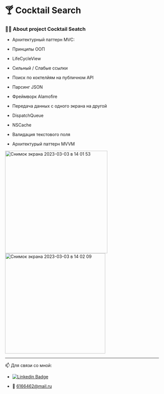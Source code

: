 # 🍸 Cocktail Search
### :man_technologist: About project Cocktail Seatch

<div>  
  
- Архитектурный паттерн MVC:
  
- Принципы ООП
  
- LifeCycleView

- Сильный / Слабые ссылки
  
- Поиск по коктелйям на публичном API
  
- Парсинг JSON
  
- Фреймворк Alamofire
  
- Передача данных с одного экрана на другой
  
- DispatchQueue
  
- NSCache
  
- Валидация текстового поля
  
- Архитектурый паттерн MVVM

  
<img width="335" alt="Снимок экрана 2023-03-03 в 14 01 53" src="https://user-images.githubusercontent.com/124161661/222704203-ebbfe17a-5404-4704-9249-262253de4d0a.png">

<img width="328" alt="Снимок экрана 2023-03-03 в 14 02 09" src="https://user-images.githubusercontent.com/124161661/222704403-8fec1f8e-f83d-4d60-9e97-5d115ca43ffb.png">
  
  ---
  
<div id="badges">

  📫 Для связи со мной: 
  
  - [![Linkedin Badge](https://img.shields.io/badge/-LinkdIn-blue?style=flat&logo=Linkedin&logoColor=white)](https://www.linkedin.com/in/maklagin/)
  
  - 📧 6166462@mail.ru

  </div>
